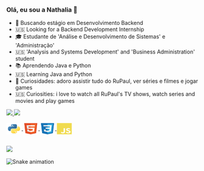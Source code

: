 ### Olá, eu sou a Nathalia 👋

- 🧐 Buscando estágio em Desenvolvimento Backend
-  🇺🇸 Looking for a Backend Development Internship
- 🎓 Estudante de 'Análise e Desenvolvimento de Sistemas' e 'Administração'
- 🇺🇸 'Analysis and Systems Development' and 'Business Administration' student
- 📚 Aprendendo Java e Python
- 🇺🇸 Learning Java and Python 
- 🌈 Curiosidades: adoro assistir tudo do RuPaul, ver séries e filmes e jogar games
- 🇺🇸 Curiosities: i love to watch all RuPaul's TV shows, watch series and movies and play games

 <div>
  <a href="https://github.com/nathalia-lopes">
  <img height="165em" src="https://github-readme-stats.vercel.app/api?username=nathalia-lopes&show_icons=true&theme=dark&include_all_commits=true&count_private=true"/>
  <img height="165em" src="https://github-readme-stats.vercel.app/api/top-langs/?username=nathalia-lopes&layout=compact&langs_count=7&theme=dark"/>
</div>

<div style="display: inline_block"><br>
  <img align="center" alt="Nathalia-Python" height="30" width="40" src="https://raw.githubusercontent.com/devicons/devicon/master/icons/python/python-original.svg">
  <img align="center" alt="Nathalia-HTML" height="30" width="40" src="https://raw.githubusercontent.com/devicons/devicon/master/icons/html5/html5-original.svg">
  <img align="center" alt="Nathalia-CSS" height="30" width="40" src="https://raw.githubusercontent.com/devicons/devicon/master/icons/css3/css3-original.svg">
  <img align="center" alt="Nathalia-Js" height="30" width="40" src="https://raw.githubusercontent.com/devicons/devicon/master/icons/javascript/javascript-plain.svg">
</div>
  
##
 
<div>
  <a href="https://www.linkedin.com/in/nathalia-lopes-%F0%9F%8F%B3%EF%B8%8F%E2%80%8D%F0%9F%8C%88-868102214/" target="_blank"><img src="https://img.shields.io/badge/-LinkedIn-%230077B5?style=for-the-badge&logo=linkedin&logoColor=white" target="_blank"></a> 
  
![Snake animation](https://github.com/nathalia-lopes/nathalia-lopes/blob/output/github-contribution-grid-snake.svg)
</div>

